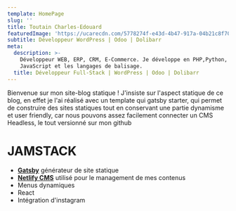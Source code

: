 ```yaml
---
template: HomePage
slug: ''
title: Toutain Charles-Edouard
featuredImage: 'https://ucarecdn.com/5778274f-e43d-4b47-917a-04b21c8f707c/'
subtitle: Développeur WordPress | Odoo | Dolibarr
meta:
  description: >-
    Développeur WEB, ERP, CRM, E-Commerce. Je développe en PHP,Python,
    JavaScript et les langages de balisage.
  title: Développeur Full-Stack | WordPress | Odoo | Dolibarr
---
```

Bienvenue sur mon site-blog statique ! J'insiste sur l'aspect statique de ce blog, en effet je l'ai réalisé avec un template qui gatsby starter, qui permet de construire des sites statiques tout en conservant une partie dynamisme et user friendly, car nous pouvons assez facilement connecter un CMS Headless, le tout versionné sur mon github

# JAMSTACK

* **[Gatsby](https://gatsbyjs.org)** générateur de site statique
* **[Netlify CMS](https://github.com/netlify/netlify-cms)** utilisé pour le management de mes contenus
* Menus dynamiques
* React
* Intégration d'instagram

##
